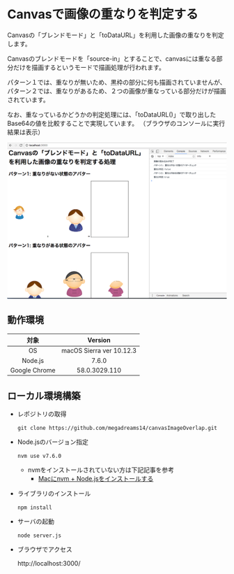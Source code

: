 # Canvasで画像の重なりを判定する

Canvasの「ブレンドモード」と「toDataURL」を利用した画像の重なりを判定します。

Canvasのブレンドモードを「source-in」とすることで、canvasには重なる部分だけを描画するというモードで描画処理が行われます。

パターン１では、重なりが無いため、黒枠の部分に何も描画されていませんが、
パターン２では、重なりがあるため、２つの画像が重なっている部分だけが描画されています。

なお、重なっているかどうかの判定処理には、「toDataURL()」で取り出したBase64の値を比較することで実現しています。
（ブラウザのコンソールに実行結果は表示）

![実行イメージ](docs/images/execute.png)


## 動作環境

| 対象          | Version  |
| :-----------: |:-------------:|
| OS            | macOS Sierra ver 10.12.3 |
| Node.js       | 7.6.0 |
| Google Chrome | 58.0.3029.110 |

## ローカル環境構築

* レポジトリの取得
   
   ```
   git clone https://github.com/megadreams14/canvasImageOverlap.git
   ```

* Node.jsのバージョン指定
   ```
   nvm use v7.6.0
   ```
   * nvmをインストールされていない方は下記記事を参考
      * [Macにnvm + Node.jsをインストールする](http://qiita.com/dribble13/items/e895208727c85ef9bc52)
      
* ライブラリのインストール
   ```
   npm install
   ```

* サーバの起動
   ```
   node server.js
   ```

* ブラウザでアクセス

   http://localhost:3000/
   
 
